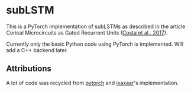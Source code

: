 # subLSTM

This is a PyTorch implementation of subLSTMs as described in the article Corical Microcircuits as Gated Recurrent Units ([Costa et al., 2017](https://arxiv.org/abs/1711.02448)).

Currently only the basic Python code using PyTorch is implemented. Will add a C++ backend later.

## Attributions

A lot of code was recycled from [pytorch](http://pytorch.org) and [ixaxaar](https://github.com/ixaxaar/pytorch-sublstm)'s implementation.